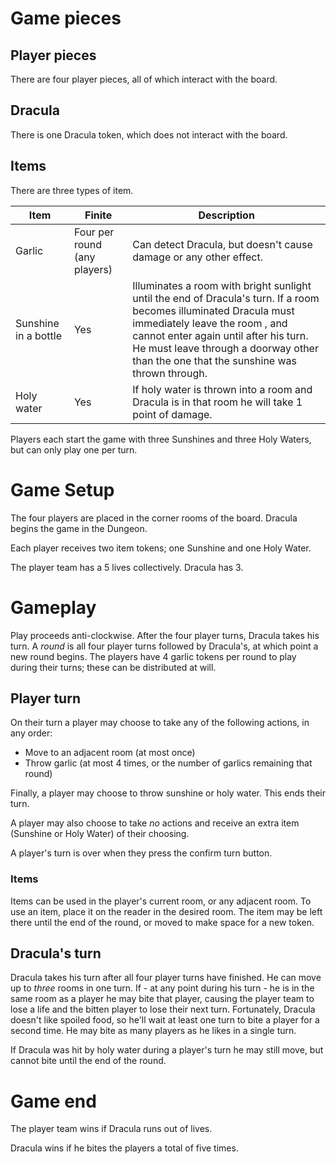 # Game pieces
## Player pieces
There are four player pieces, all of which interact with the board.

## Dracula
There is one Dracula token, which does not interact with the board.

## Items
There are three types of item. 

| Item                 | Finite                       | Description                                                                                                                                                                                                                                                                            |
| -------------------- | ---------------------------- | -------------------------------------------------------------------------------------------------------------------------------------------------------------------------------------------------------------------------------------------------------------------------------------- |
| Garlic               | Four per round (any players) | Can detect Dracula, but doesn't cause damage or any other effect.                                                                                                                                                                                                                      |
| Sunshine in a bottle | Yes                          | Illuminates a room with bright sunlight until the end of Dracula's turn. If a room becomes illuminated Dracula must immediately leave the room , and cannot enter again until after his turn. He must leave through a doorway other than the one that the sunshine was thrown through. |
| Holy water           | Yes                          | If holy water is thrown into a room and Dracula is in that room he will take 1 point of damage.                                                                                                                                                                                        |
Players each start the game with three Sunshines and three Holy Waters, but can only play one per turn.

# Game Setup
The four players are placed in the corner rooms of the board.
Dracula begins the game in the Dungeon.

Each player receives two item tokens; one Sunshine and one Holy Water.

The player team has a 5 lives collectively.
Dracula has 3.

# Gameplay
Play proceeds anti-clockwise.
After the four player turns, Dracula takes his turn.
A *round* is all four player turns followed by Dracula's, at which point a new round begins.
The players have 4 garlic tokens per round to play during their turns; these can be distributed at will.

## Player turn
On their turn a player may choose to take any of the following actions, in any order:
- Move to an adjacent room (at most once)
- Throw garlic (at most 4 times, or the number of garlics remaining that round)

Finally, a player may choose to throw sunshine or holy water.
This ends their turn.

A player may also choose to take *no* actions and receive an extra item (Sunshine or Holy Water) of their choosing.

A player's turn is over when they press the confirm turn button.

### Items
Items can be used in the player's current room, or any adjacent room.
To use an item, place it on the reader in the desired room.
The item may be left there until the end of the round, or moved to make space for a new token.

## Dracula's turn
Dracula takes his turn after all four player turns have finished.
He can move up to *three* rooms in one turn.
If - at any point during his turn - he is in the same room as a player he may bite that player, causing the player team to lose a life and the bitten player to lose their next turn.
Fortunately, Dracula doesn't like spoiled food, so he'll wait at least one turn to bite a player for a second time.
He may bite as many players as he likes in a single turn.

If Dracula was hit by holy water during a player's turn he may still move, but cannot bite until the end of the round.

# Game end
The player team wins if Dracula runs out of lives.

Dracula wins if he bites the players a total of five times.
